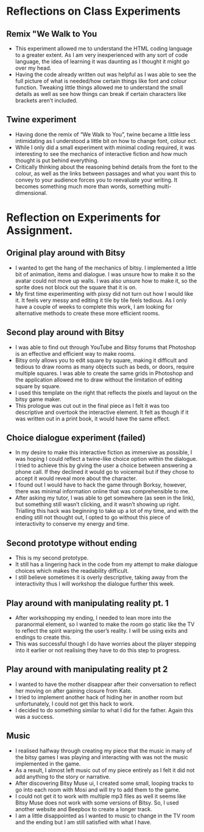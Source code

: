 # Reflections on Class Experiments 
## Remix "We Walk to You
-	This experiment allowed me to understand the HTML coding language to a greater extent. As I am very inexperienced with any sort of code language, the idea of learning it was daunting as I thought it might go over my head. 
-	Having the code already written out was helpful as I was able to see the full picture of what is needed/how certain things like font and colour function. Tweaking little things allowed me to understand the small details as well as see how things can break if certain characters like brackets aren’t included. 
## Twine experiment
-	Having done the remix of “We Walk to You”, twine became a little less intimidating as I understood a little bit on how to change font, colour ect. 
-	While I only did a small experiment with minimal coding required, it was interesting to see the mechanics of interactive fiction and how much thought is put behind everything. 
-	Critically thinking about the reasoning behind details from the font to the colour, as well as the links between passages and what you want this to convey to your audience forces you to reevaluate your writing. It becomes something much more than words, something multi-dimensional.
# Reflection on Experiments for Assignment. 
## Original play around with Bitsy
-	I wanted to get the hang of the mechanics of bitsy. I implemented a little bit of animation, items and dialogue. I was unsure how to make it so the avatar could not move up walls. I was also unsure how to make it, so the sprite does not block out the square that it is on. 
-	My first time experimenting with pixsy did not turn out how I would like it. It feels very messy and editing it tile by tile feels tedious. As I only have a couple of weeks to complete this work, I am looking for alternative methods to create these more efficient rooms.
## Second play around with Bitsy
-	I was able to find out through YouTube and Bitsy forums that Photoshop is an effective and efficient way to make rooms. 
-	Bitsy only allows you to edit square by square, making it difficult and tedious to draw rooms as many objects such as beds, or doors, require multiple squares. I was able to create the same grids in Photoshop and the application allowed me to draw without the limitation of editing square by square. 
-	I used this template on the right that reflects the pixels and layout on the bitsy game maker. 
-	This prologue was cut out in the final piece as I felt it was too descriptive and overtook the interactive element. It felt as though if it was written out in a print book, it would have the same effect. 
## Choice dialogue experiment (failed)
-	In my desire to make this interactive fiction as immersive as possible, I was hoping I could reflect a twine-like choice option within the dialogue. I tried to achieve this by giving the user a choice between answering a phone call. If they declined it would go to voicemail but if they chose to accept it would reveal more about the character. 
-	I found out I would have to hack the game through Borksy, however, there was minimal information online that was comprehensible to me. 
-	After asking my tutor, I was able to get somewhere (as seen in the link), but something still wasn’t clicking, and it wasn’t showing up right. Trialling this hack was beginning to take up a lot of my time, and with the ending still not thought out, I opted to go without this piece of interactivity to conserve my energy and time. 
## Second prototype without ending
-	This is my second prototype. 
-	It still has a lingering hack in the code from my attempt to make dialogue choices which makes the readability difficult.
-	I still believe sometimes it is overly descriptive, taking away from the interactivity thus I will workshop the dialogue further this week. 
## Play around with manipulating reality pt. 1
-	After workshopping my ending, I needed to lean more into the paranormal element, so I wanted to make the room go static like the TV to reflect the spirit warping the user’s reality. I will be using exits and endings to create this.
-	This was successful though I do have worries about the player stepping into it earlier or not realising they have to do this step to progress. 
## Play around with manipulating reality pt 2
-	I wanted to have the mother disappear after their conversation to reflect her moving on after gaining closure from Kate. 
-	I tried to implement another hack of hiding her in another room but unfortunately, I could not get this hack to work.
-	I decided to do something similar to what I did for the father. Again this was a success.  
## Music
-	I realised halfway through creating my piece that the music in many of the bitsy games I was playing and interacting with was not the music implemented in the game. 
-	As a result, I almost left music out of my piece entirely as I felt it did not add anything to the story or narrative. 
-	After discovering Bitsy Muse ui, I created some small, looping tracks to go into each room with Mosi and will try to add them to the game.
-	I could not get it to work with multiple mp3 files as well it seems like Bitsy Muse does not work with some versions of Bitsy. So, I used another website and Beepbox to create a longer track.
-	I am a little disappointed as I wanted to music to change in the TV room and the ending but I am still satisfied with what I have.
